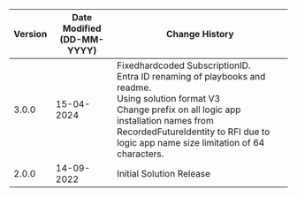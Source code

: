 | **Version** | **Date Modified (DD-MM-YYYY)** | **Change History**                          |
|-------------|--------------------------------|---------------------------------------------|
| 3.0.0       | 15-04-2024                     | Fixedhardcoded SubscriptionID.<br> Entra ID renaming of playbooks and readme.<br> Using solution format V3<br>Change prefix on all logic app installation names from RecordedFutureIdentity to RFI due to logic app name size limitation of 64 characters. |
| 2.0.0       | 14-09-2022                     | Initial Solution Release |
